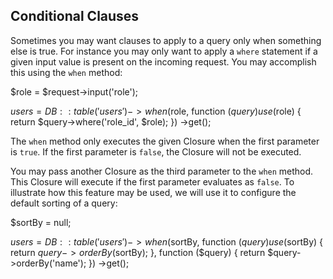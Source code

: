 ## Conditional Clauses

Sometimes you may want clauses to apply to a query only when something else is true. For instance you may only want to apply a `where` statement if a given input value is present on the incoming request. You may accomplish this using the `when` method:

$role = $request->input('role');

$users = DB::table('users')
->when($role, function ($query) use ($role) {
return $query->where('role_id', $role);
})
->get();


The `when` method only executes the given Closure when the first parameter is `true`. If the first parameter is `false`, the Closure will not be executed.

You may pass another Closure as the third parameter to the `when` method. This Closure will execute if the first parameter evaluates as `false`. To illustrate how this feature may be used, we will use it to configure the default sorting of a query:

$sortBy = null;

$users = DB::table('users')
->when($sortBy, function ($query) use ($sortBy) {
return $query->orderBy($sortBy);
}, function ($query) {
return $query->orderBy('name');
})
->get();


